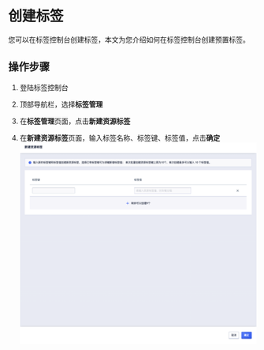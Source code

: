 # 创建标签
您可以在标签控制台创建标签，本文为您介绍如何在标签控制台创建预置标签。

## 操作步骤
1. 登陆标签控制台

2. 顶部导航栏，选择**标签管理**

3. 在**标签管理**页面，点击**新建资源标签**

4. 在**新建资源标签**页面，输入标签名称、标签键、标签值，点击**确定**![创建标签](/images/创建标签.png)
